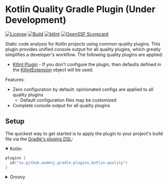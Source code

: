 # Kotlin Quality Gradle Plugin (Under Development)
[![License](https://img.shields.io/badge/license-MIT-blue.svg?style=flat)](http://www.opensource.org/licenses/MIT)
[![Build](https://github.com/aedenj/kotlin-quality-plugin/actions/workflows/build.yml/badge.svg)](https://github.com/aedenj/kotlin-quality-plugin/actions/workflows/build.yml)
[![ktlint](https://img.shields.io/badge/code%20style-%E2%9D%A4-FF4081.svg)](https://ktlint.github.io/)
[![OpenSSF Scorecard](https://api.securityscorecards.dev/projects/github.com/{owner}/{repo}/badge)](https://securityscorecards.dev/viewer/?uri=github.com/{owner}/{repo})

Static code analysis for Kotlin projects using common quality plugins. This plugin provides unified console 
output for all quality plugins, which greatly simplifies a developer's
workflow. The following quality plugins are applied:

 * [Ktlint Plugin](https://github.com/JLLeitschuh/ktlint-gradle/tree/main) - If you don't configure the plugin, 
   then defaults defined in the [KtlintExtension](https://github.com/JLLeitschuh/ktlint-gradle/blob/main/plugin/src/main/kotlin/org/jlleitschuh/gradle/ktlint/KtlintExtension.kt) object will be used. 

Features:
* Zero configuration by default: opinionated configs are applied to all quality plugins
    - Default configuration files may be customized
* Complete console output for all quality plugins


## Setup
The quickest way to get started is to apply the plugin to your project's build file via the 
[Gradle's plugins DSL](https://docs.gradle.org/current/userguide/plugins.html#sec:plugins_block):
<details open>
<summary>Kotlin</summary>

```kotlin
plugins {
  id("io.github.aedenj.gradle.plugins.kotlin-quality")
}
```
</details>
<details>
<summary>Groovy</summary>

```groovy
plugins {
    id 'io.github.aedenj.gradle.plugins.kotlin-quality'
}
```
</details>

